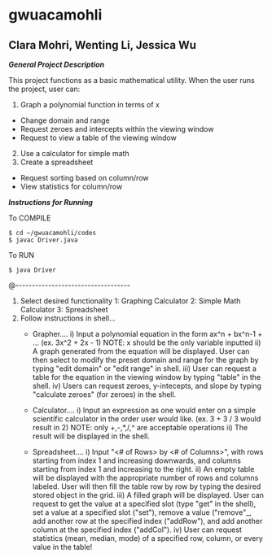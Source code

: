 ﻿# gwuacamohli
## Clara Mohri, Wenting Li, Jessica Wu

_**General Project Description**_

This project functions as a basic mathematical utility. When the user runs the project, user can: 
1. Graph a polynomial function in terms of x
  * Change domain and range
  * Request zeroes and intercepts within the viewing window
  * Request to view a table of the viewing window
2. Use a calculator for simple math
3. Create a spreadsheet
  * Request sorting based on column/row
  * View statistics for column/row

_**Instructions for Running**_

To COMPILE
~~~~
$ cd ~/gwuacamohli/codes
$ javac Driver.java
~~~~
To RUN
~~~~
$ java Driver
~~~~
@-----------------------------------
1. Select desired functionality
	1: Graphing Calculator
	2: Simple Math Calculator
	3: Spreadsheet
2. Follow instructions in shell…
   * Grapher....
	i) Input a polynomial equation in the form ax^n + bx^n-1 + ...
	   (ex. 3x^2 + 2x - 1)
	NOTE: x should be the only variable inputted
	ii) A graph generated from the equation will be displayed. User can then select to modify the preset domain and range for the graph by typing "edit domain" or "edit range" in shell.
	iii) User can request a table for the equation in the viewing window by typing "table" in the shell.
	iv) Users can request zeroes, y-intecepts, and slope by typing "calculate zeroes" (for zeroes) in the shell.

   * Calculator....
	i) Input an expression as one would enter on a simple scientific calculator in the order user would like.
	   (ex. 3 + 3 / 3 would result in 2)
	NOTE: only +,-,*,/,^ are acceptable operations
	ii) The result will be displayed in the shell.

   * Spreadsheet....
	i) Input "<# of Rows> by <# of Columns>", with rows starting from index 1 and increasing downwards, and columns starting from index 1 and increasing to the right.
	ii) An empty table will be displayed with the appropriate number of rows and columns labeled. User will then fill the table row by row by typing the desired stored object in the grid. 
	iii) A filled graph will be displayed. User can request to get the value at a specified slot (type "get" in the shell), set a value at a specified slot ("set"), remove a value ("remove"_, add another row at the specified index ("addRow"), and add another column at the specified index ("addCol").
	iv) User can request statistics (mean, median, mode) of a specified row, column, or every value in the table!
